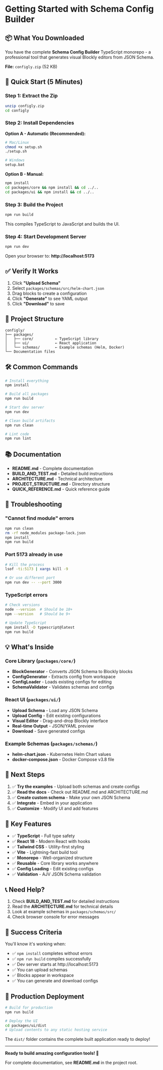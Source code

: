 # Getting Started with Schema Config Builder

## 📦 What You Downloaded

You have the complete **Schema Config Builder** TypeScript monorepo - a professional tool that generates visual Blockly editors from JSON Schema.

**File:** `configly.zip` (52 KB)

## 🚀 Quick Start (5 Minutes)

### Step 1: Extract the Zip

```bash
unzip configly.zip
cd configly
```

### Step 2: Install Dependencies

**Option A - Automatic (Recommended):**

```bash
# Mac/Linux
chmod +x setup.sh
./setup.sh

# Windows
setup.bat
```

**Option B - Manual:**

```bash
npm install
cd packages/core && npm install && cd ../..
cd packages/ui && npm install && cd ../..
```

### Step 3: Build the Project

```bash
npm run build
```

This compiles TypeScript to JavaScript and builds the UI.

### Step 4: Start Development Server

```bash
npm run dev
```

Open your browser to: **http://localhost:5173**

## ✅ Verify It Works

1. Click **"Upload Schema"**
2. Select `packages/schemas/src/helm-chart.json`
3. Drag blocks to create a configuration
4. Click **"Generate"** to see YAML output
5. Click **"Download"** to save

## 📁 Project Structure

```
configly/
├── packages/
│   ├── core/          ← TypeScript library
│   ├── ui/            ← React application
│   └── schemas/       ← Example schemas (Helm, Docker)
└── Documentation files
```

## 🛠️ Common Commands

```bash
# Install everything
npm install

# Build all packages
npm run build

# Start dev server
npm run dev

# Clean build artifacts
npm run clean

# Lint code
npm run lint
```

## 📚 Documentation

- **README.md** - Complete documentation
- **BUILD_AND_TEST.md** - Detailed build instructions
- **ARCHITECTURE.md** - Technical architecture
- **PROJECT_STRUCTURE.md** - Directory structure
- **QUICK_REFERENCE.md** - Quick reference guide

## 🐛 Troubleshooting

### "Cannot find module" errors

```bash
npm run clean
rm -rf node_modules package-lock.json
npm install
npm run build
```

### Port 5173 already in use

```bash
# Kill the process
lsof -ti:5173 | xargs kill -9

# Or use different port
npm run dev -- --port 3000
```

### TypeScript errors

```bash
# Check versions
node --version  # Should be 18+
npm --version   # Should be 9+

# Update TypeScript
npm install -D typescript@latest
npm run build
```

## 💡 What's Inside

### Core Library (`packages/core/`)
- **BlockGenerator** - Converts JSON Schema to Blockly blocks
- **ConfigGenerator** - Extracts config from workspace
- **ConfigLoader** - Loads existing configs for editing
- **SchemaValidator** - Validates schemas and configs

### React UI (`packages/ui/`)
- **Upload Schema** - Load any JSON Schema
- **Upload Config** - Edit existing configurations
- **Visual Editor** - Drag-and-drop Blockly interface
- **Real-time Output** - JSON/YAML preview
- **Download** - Save generated configs

### Example Schemas (`packages/schemas/`)
- **helm-chart.json** - Kubernetes Helm Chart values
- **docker-compose.json** - Docker Compose v3.8 file

## 🎯 Next Steps

1. ✅ **Try the examples** - Upload both schemas and create configs
2. ✅ **Read the docs** - Check out README.md and ARCHITECTURE.md
3. ✅ **Create custom schema** - Make your own JSON Schema
4. ✅ **Integrate** - Embed in your application
5. ✅ **Customize** - Modify UI and add features

## 🔗 Key Features

- ✅ **TypeScript** - Full type safety
- ✅ **React 18** - Modern React with hooks
- ✅ **Tailwind CSS** - Utility-first styling
- ✅ **Vite** - Lightning-fast build tool
- ✅ **Monorepo** - Well-organized structure
- ✅ **Reusable** - Core library works anywhere
- ✅ **Config Loading** - Edit existing configs
- ✅ **Validation** - AJV JSON Schema validation

## 📞 Need Help?

1. Check **BUILD_AND_TEST.md** for detailed instructions
2. Read the **ARCHITECTURE.md** for technical details
3. Look at example schemas in `packages/schemas/src/`
4. Check browser console for error messages

## 🎉 Success Criteria

You'll know it's working when:

- ✅ `npm install` completes without errors
- ✅ `npm run build` compiles successfully
- ✅ Dev server starts at http://localhost:5173
- ✅ You can upload schemas
- ✅ Blocks appear in workspace
- ✅ You can generate and download configs

## 🚀 Production Deployment

```bash
# Build for production
npm run build

# Deploy the UI
cd packages/ui/dist
# Upload contents to any static hosting service
```

The `dist/` folder contains the complete built application ready to deploy!

---

**Ready to build amazing configuration tools! 🎨**

For complete documentation, see **README.md** in the project root.
